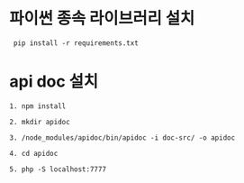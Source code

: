 # 파이썬 종속 라이브러리 설치
` pip install -r requirements.txt`


# api doc 설치
`1. npm install`

`2. mkdir apidoc`

`3. /node_modules/apidoc/bin/apidoc -i doc-src/ -o apidoc ` 

`4. cd apidoc`

`5. php -S localhost:7777`